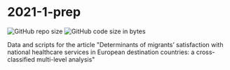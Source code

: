 # 2021-1-prep
![GitHub repo size](https://img.shields.io/github/repo-size/cgmoreh/2021-1-prep) ![GitHub code size in bytes](https://img.shields.io/github/languages/code-size/cgmoreh/2021-1-prep) 

Data and scripts for the article "Determinants of migrants’ satisfaction with national healthcare services in European destination countries: a cross-classified multi-level analysis"
